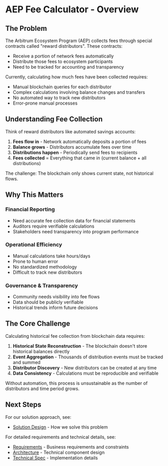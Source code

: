 # AEP Fee Calculator - Overview

## The Problem

The Arbitrum Ecosystem Program (AEP) collects fees through special contracts called "reward distributors". These contracts:
- Receive a portion of network fees automatically
- Distribute those fees to ecosystem participants
- Need to be tracked for accounting and transparency

Currently, calculating how much fees have been collected requires:
- Manual blockchain queries for each distributor
- Complex calculations involving balance changes and transfers
- No automated way to track new distributors
- Error-prone manual processes

## Understanding Fee Collection

Think of reward distributors like automated savings accounts:

1. **Fees flow in** - Network automatically deposits a portion of fees
2. **Balance grows** - Distributors accumulate fees over time  
3. **Distributions happen** - Periodically send fees to recipients
4. **Fees collected** = Everything that came in (current balance + all distributions)

The challenge: The blockchain only shows current state, not historical flows.

## Why This Matters

### Financial Reporting
- Need accurate fee collection data for financial statements
- Auditors require verifiable calculations
- Stakeholders need transparency into program performance

### Operational Efficiency  
- Manual calculations take hours/days
- Prone to human error
- No standardized methodology
- Difficult to track new distributors

### Governance & Transparency
- Community needs visibility into fee flows
- Data should be publicly verifiable
- Historical trends inform future decisions

## The Core Challenge

Calculating historical fee collection from blockchain data requires:

1. **Historical State Reconstruction** - The blockchain doesn't store historical balances directly
2. **Event Aggregation** - Thousands of distribution events must be tracked and summed
3. **Distributor Discovery** - New distributors can be created at any time
4. **Data Consistency** - Calculations must be reproducible and verifiable

Without automation, this process is unsustainable as the number of distributors and time period grows.

## Next Steps

For our solution approach, see:
- [Solution Design](SOLUTION.md) - How we solve this problem

For detailed requirements and technical details, see:
- [Requirements](REQUIREMENTS.md) - Business requirements and constraints
- [Architecture](ARCHITECTURE.md) - Technical component design
- [Technical Spec](TECHNICAL_SPEC.md) - Implementation details